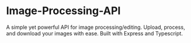 # Image-Processing-API
A simple yet powerful API for image processing/editing. Upload, process, and download your images with ease. Built with Express and Typescript.
